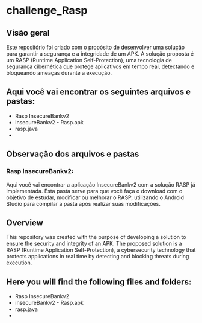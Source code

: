 # challenge_Rasp

## Visão geral
Este repositório foi criado com o propósito de desenvolver uma solução para garantir a segurança e a integridade de um APK. A solução proposta é um RASP (Runtime Application Self-Protection), uma tecnologia de segurança cibernética que protege aplicativos em tempo real, detectando e bloqueando ameaças durante a execução.
## Aqui você vai encontrar os seguintes arquivos e pastas:
* Rasp InsecureBankv2
* insecureBankv2 - Rasp.apk
* rasp.java
*

## Observação dos arquivos e pastas
### Rasp InsecureBankv2:
Aqui você vai encontrar a aplicação InsecureBankv2 com a solução RASP já implementada. Esta pasta serve para que você faça o download com o objetivo de estudar, modificar ou melhorar o RASP, utilizando o Android Studio para compilar a pasta após realizar suas modificações.


## Overview
This repository was created with the purpose of developing a solution to ensure the security and integrity of an APK. The proposed solution is a RASP (Runtime Application Self-Protection), a cybersecurity technology that protects applications in real time by detecting and blocking threats during execution.
## Here you will find the following files and folders:
* Rasp InsecureBankv2
* insecureBankv2 - Rasp.apk
* rasp.java
*

